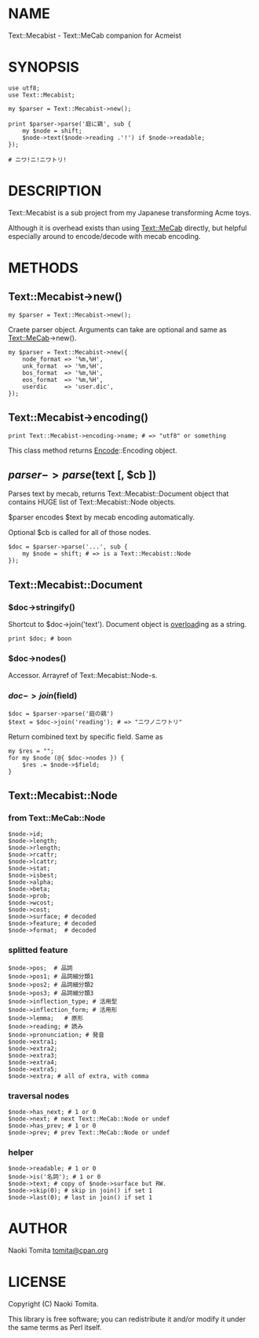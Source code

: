 # NAME

Text::Mecabist - Text::MeCab companion for Acmeist

# SYNOPSIS

    use utf8;
    use Text::Mecabist;

    my $parser = Text::Mecabist->new();

    print $parser->parse('庭に鶏', sub {
        my $node = shift;
        $node->text($node->reading .'!') if $node->readable;
    });

    # ニワ!ニ!ニワトリ!

# DESCRIPTION

Text::Mecabist is a sub project from my Japanese transforming Acme toys. 

Although it is overhead exists than using [Text::MeCab](http://search.cpan.org/perldoc?Text::MeCab) directly,
but helpful especially around to encode/decode with mecab encoding.

# METHODS

## Text::Mecabist->new()

    my $parser = Text::Mecabist->new();

Craete parser object. Arguments can take are optional and same as [Text::MeCab](http://search.cpan.org/perldoc?Text::MeCab)\->new().

    my $parser = Text::Mecabist->new({
        node_format => '%m,%H',
        unk_format  => '%m,%H',
        bos_format  => '%m,%H',
        eos_format  => '%m,%H',
        userdic     => 'user.dic',
    });

## Text::Mecabist->encoding()

    print Text::Mecabist->encoding->name; # => "utf8" or something

This class method returns [Encode](http://search.cpan.org/perldoc?Encode)::Encoding object.

## $parser->parse($text \[, $cb \])

Parses text by mecab, returns Text::Mecabist::Document object
that contains HUGE list of Text::Mecabist::Node objects.

$parser encodes $text by mecab encoding automatically.

Optional $cb is called for all of those nodes.

    $doc = $parser->parse('...', sub {
        my $node = shift; # => is a Text::Mecabist::Node
    });

## Text::Mecabist::Document

### $doc->stringify()

Shortcut to $doc->join('text'). Document object is [overload](http://search.cpan.org/perldoc?overload)ing as a string.

    print $doc; # boon

### $doc->nodes()

Accessor. Arrayref of Text::Mecabist::Node-s.

### $doc->join($field)

    $doc = $parser->parse('庭の鶏')
    $text = $doc->join('reading'); # => "ニワノニワトリ"

Return combined text by specific field. Same as

    my $res = "";
    for my $node (@{ $doc->nodes }) {
        $res .= $node->$field;
    }

## Text::Mecabist::Node

### from Text::MeCab::Node

    $node->id;
    $node->length;
    $node->rlength;
    $node->rcattr;
    $node->lcattr;
    $node->stat;
    $node->isbest;
    $node->alpha;
    $node->beta;
    $node->prob;
    $node->wcost;
    $node->cost;
    $node->surface; # decoded
    $node->feature; # decoded
    $node->format;  # decoded

### splitted feature

    $node->pos;  # 品詞
    $node->pos1; # 品詞細分類1
    $node->pos2; # 品詞細分類2
    $node->pos3; # 品詞細分類3
    $node->inflection_type; # 活用型
    $node->inflection_form; # 活用形
    $node->lemma;   # 原形
    $node->reading; # 読み
    $node->pronunciation; # 発音
    $node->extra1;
    $node->extra2;
    $node->extra3;
    $node->extra4;
    $node->extra5;
    $node->extra; # all of extra, with comma

### traversal nodes 

    $node->has_next; # 1 or 0
    $node->next; # next Text::MeCab::Node or undef
    $node->has_prev; # 1 or 0
    $node->prev; # prev Text::MeCab::Node or undef

### helper

    $node->readable; # 1 or 0
    $node->is('名詞'); # 1 or 0
    $node->text; # copy of $node->surface but RW.
    $node->skip(0); # skip in join() if set 1
    $node->last(0); # last in join() if set 1

# AUTHOR

Naoki Tomita <tomita@cpan.org>

# LICENSE

Copyright (C) Naoki Tomita.

This library is free software; you can redistribute it and/or modify
it under the same terms as Perl itself.
